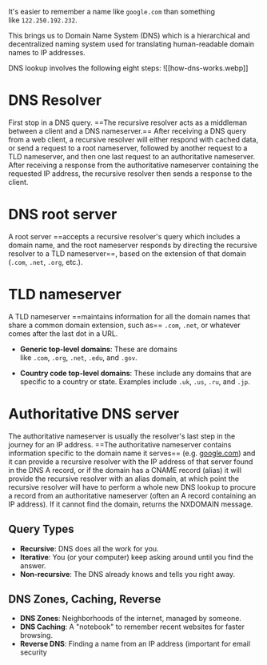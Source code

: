 It's easier to remember a name like `google.com` than something like `122.250.192.232`.

This brings us to Domain Name System (DNS) which is a hierarchical and decentralized naming system used for translating human-readable domain names to IP addresses.

DNS lookup involves the following eight steps:
![[how-dns-works.webp]]

# DNS Resolver
First stop in a DNS query. ==The recursive resolver acts as a middleman between a client and a DNS nameserver.== After receiving a DNS query from a web client, a recursive resolver will either respond with cached data, or send a request to a root nameserver, followed by another request to a TLD nameserver, and then one last request to an authoritative nameserver. After receiving a response from the authoritative nameserver containing the requested IP address, the recursive resolver then sends a response to the client.

# DNS root server
A root server ==accepts a recursive resolver's query which includes a domain name, and the root nameserver responds by directing the recursive resolver to a TLD nameserver==, based on the extension of that domain (`.com`, `.net`, `.org`, etc.).
# TLD nameserver
A TLD nameserver ==maintains information for all the domain names that share a common domain extension, such as== `.com`, `.net`, or whatever comes after the last dot in a URL.
* **Generic top-level domains**: These are domains like `.com`, `.org`, `.net`, `.edu`, and `.gov`.
- **Country code top-level domains**: These include any domains that are specific to a country or state. Examples include `.uk`, `.us`, `.ru`, and `.jp`.
#  Authoritative DNS server
The authoritative nameserver is usually the resolver's last step in the journey for an IP address. ==The authoritative nameserver contains information specific to the domain name it serves== (e.g. [google.com](http://google.com/)) and it can provide a recursive resolver with the IP address of that server found in the DNS A record, or if the domain has a CNAME record (alias) it will provide the recursive resolver with an alias domain, at which point the recursive resolver will have to perform a whole new DNS lookup to procure a record from an authoritative nameserver (often an A record containing an IP address). If it cannot find the domain, returns the NXDOMAIN message.

## Query Types
- **Recursive**: DNS does all the work for you.
- **Iterative**: You (or your computer) keep asking around until you find the answer.
- **Non-recursive**: The DNS already knows and tells you right away.
## DNS Zones, Caching, Reverse 
- **DNS Zones**: Neighborhoods of the internet, managed by someone.
- **DNS Caching**: A "notebook" to remember recent websites for faster browsing.
- **Reverse DNS**: Finding a name from an IP address (important for email security
